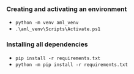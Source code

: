 
### Creating and activating an environment
- ``python -m venv aml_venv``
- ``.\aml_venv\Scripts\Activate.ps1``

### Installing all dependencies
- ``pip install -r requirements.txt``
- ``python -m pip install -r requirements.txt``
